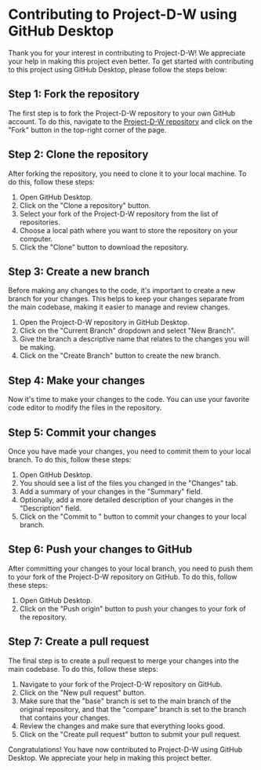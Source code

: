 # Contributing to Project-D-W using GitHub Desktop
Thank you for your interest in contributing to Project-D-W! We appreciate your help in making this project even better.
To get started with contributing to this project using GitHub Desktop, please follow the steps below:

## Step 1: Fork the repository
The first step is to fork the Project-D-W repository to your own GitHub account. To do this, navigate to the [Project-D-W repository](https://github.com/GitWiz01/Project-D-W) and click on the "Fork" button in the top-right corner of the page.

## Step 2: Clone the repository
After forking the repository, you need to clone it to your local machine. To do this, follow these steps:<br>
1. Open GitHub Desktop.
2. Click on the "Clone a repository" button.
3. Select your fork of the Project-D-W repository from the list of repositories.
4. Choose a local path where you want to store the repository on your computer.
5. Click the "Clone" button to download the repository.

## Step 3: Create a new branch
Before making any changes to the code, it's important to create a new branch for your changes. This helps to keep your changes separate from the main codebase, making it easier to manage and review changes.<br>
1. Open the Project-D-W repository in GitHub Desktop.
2. Click on the "Current Branch" dropdown and select "New Branch".
3. Give the branch a descriptive name that relates to the changes you will be making.
4. Click on the "Create Branch" button to create the new branch.

## Step 4: Make your changes
Now it's time to make your changes to the code. You can use your favorite code editor to modify the files in the repository.

## Step 5: Commit your changes
Once you have made your changes, you need to commit them to your local branch. To do this, follow these steps:<br>
1. Open GitHub Desktop.
2. You should see a list of the files you changed in the "Changes" tab.
3. Add a summary of your changes in the "Summary" field.
4. Optionally, add a more detailed description of your changes in the "Description" field.
5. Click on the "Commit to <branch>" button to commit your changes to your local branch.
  
## Step 6: Push your changes to GitHub
After committing your changes to your local branch, you need to push them to your fork of the Project-D-W repository on GitHub. To do this, follow these steps:<br>
1. Open GitHub Desktop.
2. Click on the "Push origin" button to push your changes to your fork of the repository.
  
## Step 7: Create a pull request
The final step is to create a pull request to merge your changes into the main codebase. To do this, follow these steps:<br>

1. Navigate to your fork of the Project-D-W repository on GitHub.
2. Click on the "New pull request" button.
3. Make sure that the "base" branch is set to the main branch of the original repository, and that the "compare" branch is set to the branch that contains your changes.
4. Review the changes and make sure that everything looks good.
5. Click on the "Create pull request" button to submit your pull request.
  
Congratulations! You have now contributed to Project-D-W using GitHub Desktop. We appreciate your help in making this project better. 
  
  
  
  
  

